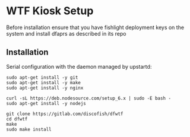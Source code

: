 WTF Kiosk Setup
================

Before installation ensure that you have fishlight deployment keys on the system and install dfaprs
as described in its repo

Installation 
-------------
Serial configuration with the daemon managed by upstartd:

    sudo apt-get install -y git
    sudo apt-get install -y make
    sudo apt-get install -y nginx

	curl -sL https://deb.nodesource.com/setup_6.x | sudo -E bash -
	sudo apt-get install -y nodejs

    git clone https://gitlab.com/discofish/dfwtf
    cd dfwtf
    make 
    sudo make install
 